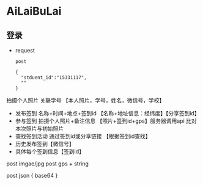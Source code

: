 # AiLaiBuLai


## 登录

+ request 
  ```
  post

  {
    "stduent_id":"15331117",
    ""
  }

  ```

拍摄个人照片 关联学号 【本人照片，学号，姓名，微信号，学校】



- 发布签到 名称+时间+地点+签到id 【名称+地址信息：经纬度】【分享签到id】
- 参与签到 拍摄个人照片+备注信息 【照片+签到id+gps】服务器调用api 比对本次照片与初始照片 
- 查找签到活动 通过签到id或分享链接 【根据签到id查找】
- 历史发布签到【微信号】
- 具体每个签到信息【签到id】

post imgae/jpg
post gps + string

post json {
  base64
}